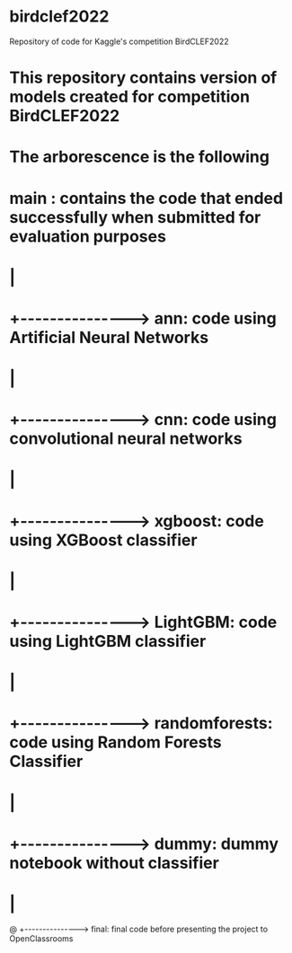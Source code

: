 # birdclef2022
Repository of code for Kaggle's competition BirdCLEF2022

# This repository contains version of models created for competition BirdCLEF2022

# The arborescence is the following

# main : contains the code that ended successfully when submitted for evaluation purposes
#  |
#  +---------------> ann: code using Artificial Neural Networks
#  |
#  +---------------> cnn: code using convolutional neural networks
#  |
# +---------------> xgboost: code using XGBoost classifier
# |
#  +---------------> LightGBM: code using LightGBM classifier
#  |
#  +---------------> randomforests: code using Random Forests Classifier
#  |
#  +---------------> dummy: dummy notebook without classifier
#  |
@  +---------------> final: final code before presenting the project to OpenClassrooms
#

